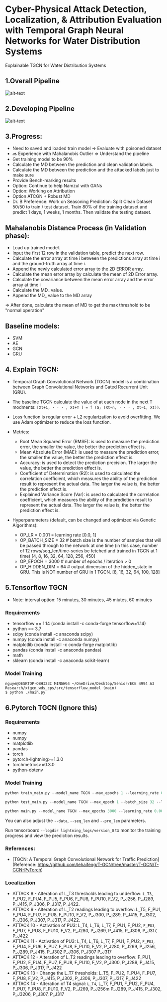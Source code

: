 # Cyber-Physical Attack Detection, Localization, & Attribution Evaluation with Temporal Graph Neural Networks for Water Distribution Systems

Explainable TGCN for Water Distribution Systems

## 1.Overall Pipeline

![alt-text](https://github.com/mnguyen0226/xtgcn_wds_cps/blob/main/docs/imgs/pipeline.png)

## 2.Developing Pipeline

![alt-text](https://github.com/mnguyen0226/xtgcn_wds_cps/blob/main/docs/imgs/tgcn_train_pipeline.png)

## 3.Progress:

- Need to saved and loaded train model => Evaluate with poisoned dataset
- :soon: Experience with Mahalanobis Outlier => Understand the pipeline
- Get training model to be 90%
- Calculate the MD between the prediction and clean validation labels.
- Calculate the MD between the prediction and the attacked labels just to make sure 
- Provide Bench-marking results
- Option: Continue to help Namzul with GANs
- Option: Working on Attribution
- Option ATCGN + Robust MD
- Dr. B Preference: Work on Seasoning Prediction: Split Clean Dataset 50/50 to train / test dataset. Train 80% of the training dataset and predict 1 days, 1 weeks, 1 months. Then validate the testing dataset.

## Mahalanobis Distance Process (in Validation phase):
- Load up trained model.
- Input the first 12 row in the validation table, predict the next row.
- Calculate the error array at time i between the predictions array at time i and the ground-truth array at time i.
- Append the newly calculated error array to the 2D ERROR array.
- Calculate the mean error array by calculate the mean of 2D Error array.
- Calculate the covariance between the mean error array and the error array at time i
- Calculate the MD_ value.
- Append the MD_ value to the MD array

=> After done, calculate the mean of MD to get the max threshold to be "normal operation"

## Baseline models:

- SVM
- AE
- GCN
- GRU

## 4. Explain TGCN:

- Temporal Graph Convolutional Network (TGCN) model is a combination between Graph Convolutional Networks and Gated Recurrent Unit (GRU).
- The baseline TGCN calculate the value of at each node in the next T modments: `[Xt+1, · · · , Xt+T ] = f (G; (Xt−n, · · · , Xt−1, Xt))`.
- Loss function is regular error + L2 regularization to avoid overfitting. We use Adam optimizer to reduce the loss function.
- Metrics: 
    - Root Mean Squared Error (RMSE): is used to measure the prediction error, the smaller the value, the better the prediction effect is.
    - Mean Absolute Error (MAE): is used to measure the prediction error, the smaller the value, the better the prediction effect is.
    - Accuracy: is used to detect the prediction precision. The larger the value, the better the prediction effect is.
    - Coefficient of Determination (R2): is used to calculated the correlation coefficient, which measures the ability of the prediction result to represent the actual data. The larger the value is, the better the prediction effect is.
    - Explained Variance Score (Var): is used to calculated the correlation coefficient, which measures the ability of the prediction result to represent the actual data. The larger the value is, the better the prediction effect is.

- Hyperparameters (default, can be changed and optimized via Genetic Algorithms):
    - OP_LR = 0.001 = learning rate [0.0, 1]
    - OP_BATCH_SIZE = 32 # batch size is the number of samples that will be passed through to the network at one time (in this case, number of 12 rows/seq_len/time-series be fetched and trained in TGCN at 1 time) [4, 8, 16, 32, 64, 128, 256, 450]
    - OP_EPOCH = 3000 # number of epochs / iteration > 0
    - OP_HIDDEN_DIM = 64 # output dimension of the hidden_state in GRU. This is NOT number of GRU in 1 TGCN. [8, 16, 32, 64, 100, 128]

## 5.Tensorflow TGCN

- Note: interval option: 15 minutes, 30 minutes, 45 miutes, 60 minutes

### Requirements

- tensorflow == 1.14 (conda install -c conda-forge tensorflow=1.14)
- python == 3.7 
- scipy (conda install -c anaconda scipy)
- numpy (conda install -c anaconda numpy)
- matplotlib (conda install -c conda-forge matplotlib)
- pandas (conda install -c anaconda pandas)
- math
- sklearn (conda install -c anaconda scikit-learn)

### Model Training

```
nguye@DESKTOP-OBHI23I MINGW64 ~/OneDrive/Desktop/Senior/ECE 4994 A3 Research/xtgcn_wds_cps/src/tensorflow_model (main)
$ python ./main.py
```

## 6.Pytorch TGCN (Ignore this)

### Requirements

- numpy
- numpy
- matplotlib
- pandas
- torch
- pytorch-lightning>=1.3.0
- torchmetrics>=0.3.0
- python-dotenv

### Model Training

```python
python train_main.py --model_name TGCN --max_epochs 1 --learning_rate 0.001 --weight_decay 0 --batch_size 32 --hidden_dim 64 --loss mse_with_regularizer --settings supervised

python test_main.py --model_name TGCN --max_epoch 1 --batch_size 32 --loss mse_with_regularizer --settings supervised

python main.py --model_name TGCN --max_epochs 3000 --learning_rate 0.001 --weight_decay 0 --batch_size 32 --hidden_dim 64 --loss mse_with_regularizer --settings supervised --gpus 1
```

You can also adjust the `--data`, `--seq_len` and `--pre_len` parameters.

Run tensorboard `--logdir lightning_logs/version_0` to monitor the training progress and view the prediction results.

### References:

- [TGCN: A Temporal Graph Convolutional Network for Traffic Prediction](Reference: https://github.com/lehaifeng/T-GCN/tree/master/T-GCN/T-GCN-PyTorch)

### Localization
- ATTACK 8 - Alteration of L_T3 thresholds leading to underflow: `L_T3`, F_PU2, F_PU4, F_PU5, F_PU6, F_PU8, F_PU10, F_V2, P_J256, P_J289, P_J415, P_J306, P_J317, P_J422.
- ATTACK 9 - Alteration of L_T2 readings leading to overflow: L_T5, F_PU1, F_PU4, F_PU7, F_PU8, F_PU10, F_V2, P_J300, P_j289, P_J415, P_J302, P_J306, P_J307, P_J317, P_J422.
- ATTACK 10 - Activation of PU3: L_T4, L_T6, L_T7, F_PU1, F_PU2, `F_PU3`, F_PU7, F_PU8, F_PU10, F_V2, P_J280, P_J269, P_J415, P_J306, P_J317, P_J422
- ATTACK 11 - Activation of PU3: L_T4, L_T6, L_T7, F_PU1, F_PU2, `F_PU3`, F_PU4, F_PU6, F_PU7, F_PU8, F_PU10, F_V2, P_J280, P_J269, P_J256, P_J289, P_J415, P_J302 P_J306, P_J307 P_J317
- ATTACK 12 - Alteration of L_T2 readings leading to overflow: F_PU1, F_PU2, F_PU4, F_PU7, F_PU8, F_PU10, F_V2, P_J300, P_J289, P_J415, P_J306, P_J317, P_J422
- ATTACK 13 - Change the L_T7 thresholds: L_T5, F_PU2, F_PU4, F_PU7, F_PU8, F_V2, P_J415, P_J302, P_J306, P_J307, P_J317, P_J422
- ATTACK 14 - Alteration of T4 signal: `L_T4`, L_T7, F_PU1, F_PU2, F_PU4, F_PU7, F_PU8, F_PU10, F_V2, P_J269, P_J256m P_J289, P_J415, P_J302, P_J3206, P_J307, P_J317